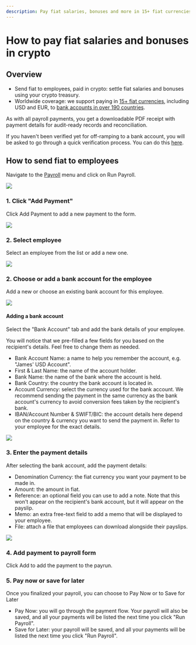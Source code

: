 ```yaml
---
description: Pay fiat salaries, bonuses and more in 15+ fiat currencies to 190+ countries
---
```


# How to pay fiat salaries and bonuses in crypto

## Overview <a href="#h_4bc84f7b57" id="h_4bc84f7b57"></a>

* Send fiat to employees, paid in crypto: settle fiat salaries and bonuses using your crypto treasury.
* Worldwide coverage: we support paying in [15+ fiat currencies](https://help.request.finance/en/articles/8607154-supported-currencies-and-payment-routes-for-off-ramping#h_8343b1c5f3), including USD and EUR, to [bank accounts in over 190 countries](https://help.request.finance/en/articles/8622148-which-countries-are-supported).

As with all payroll payments, you get a downloadable PDF receipt with payment details for audit-ready records and reconciliation.

If you haven't been verified yet for off-ramping to a bank account, you will be asked to go through a quick verification process. You can do this [here](https://app.request.finance/pay/crypto-to-fiat).

## How to send fiat to employees <a href="#h_2a08888001" id="h_2a08888001"></a>

Navigate to the [Payroll](https://app.request.finance/salaries) menu and click on Run Payroll.

[![](https://downloads.intercomcdn.com/i/o/1019169301/202b28ade8da94e2006d93c2/image.png?expires=1751479200\&signature=484467894e72a8225e07d1aabcaf9550831bfefda194db67e55b698df99c056f\&req=dSAmH8h4lIJfWPMW3nq%2Bge4afZJJxEn4CrsdXHAO4NBc7SbCqge9UhWtwQuy%0AH3lu1KMGXnolUKe9V9g5M0SLl5Y%3D%0A)](https://downloads.intercomcdn.com/i/o/1019169301/202b28ade8da94e2006d93c2/image.png?expires=1751479200\&signature=484467894e72a8225e07d1aabcaf9550831bfefda194db67e55b698df99c056f\&req=dSAmH8h4lIJfWPMW3nq%2Bge4afZJJxEn4CrsdXHAO4NBc7SbCqge9UhWtwQuy%0AH3lu1KMGXnolUKe9V9g5M0SLl5Y%3D%0A)

### 1. Click "Add Payment" <a href="#h_c91ed988ae" id="h_c91ed988ae"></a>

Click Add Payment to add a new payment to the form.

[![](https://downloads.intercomcdn.com/i/o/1040168793/06c476367a718f8c74391308/Payroll+Run.png?expires=1751479200\&signature=29283885f33fd9ae5d20a780a8af42c1eb032f552708c9f295287e0e347382f4\&req=dSAjFsh4lYZWWvMW3nq%2BgVznyHGDvnhxWKap16wYPti7sQbdfvLlRDv2%2FxwE%0ARC9VyceqBZKbRUmdgm3k0BD2nGY%3D%0A)](https://downloads.intercomcdn.com/i/o/1040168793/06c476367a718f8c74391308/Payroll+Run.png?expires=1751479200\&signature=29283885f33fd9ae5d20a780a8af42c1eb032f552708c9f295287e0e347382f4\&req=dSAjFsh4lYZWWvMW3nq%2BgVznyHGDvnhxWKap16wYPti7sQbdfvLlRDv2%2FxwE%0ARC9VyceqBZKbRUmdgm3k0BD2nGY%3D%0A)

### 2. Select employee <a href="#h_7a1a5ec72f" id="h_7a1a5ec72f"></a>

Select an employee from the list or add a new one.

[![](https://downloads.intercomcdn.com/i/o/1019193984/bfd127d8f5f7f7eb9623fc64/image.png?expires=1751479200\&signature=9545375bc00a13cee09f26e99da902b31fb850282e4f1bde6fa83930fff53549\&req=dSAmH8h3nohXXfMW3nq%2BgR1kztfP8pOa1f65DKYLLuKVAs09kcoULZkt5TSy%0AhO%2BssY%2BjYU%2FoUxj5pJF%2BZ5%2BuXO4%3D%0A)](https://downloads.intercomcdn.com/i/o/1019193984/bfd127d8f5f7f7eb9623fc64/image.png?expires=1751479200\&signature=9545375bc00a13cee09f26e99da902b31fb850282e4f1bde6fa83930fff53549\&req=dSAmH8h3nohXXfMW3nq%2BgR1kztfP8pOa1f65DKYLLuKVAs09kcoULZkt5TSy%0AhO%2BssY%2BjYU%2FoUxj5pJF%2BZ5%2BuXO4%3D%0A)

### 2. Choose or add a bank account for the employee <a href="#h_85e48349d7" id="h_85e48349d7"></a>

Add a new or choose an existing bank account for this employee.

[![](https://downloads.intercomcdn.com/i/o/1019194377/236db7ab6d00769ea328f0d2/image.png?expires=1751479200\&signature=6c3309f16fba14d64e63efd01ebb75d23c4eceae2167478704c09644e4d01287\&req=dSAmH8h3mYJYXvMW3nq%2BgTW1iv0Jv%2BPkPwFC%2BwHiMjav4HhZAJXDyu6hBK1d%0AdX5az2UueABgw23%2B1rtwZ9E8v%2Fg%3D%0A)](https://downloads.intercomcdn.com/i/o/1019194377/236db7ab6d00769ea328f0d2/image.png?expires=1751479200\&signature=6c3309f16fba14d64e63efd01ebb75d23c4eceae2167478704c09644e4d01287\&req=dSAmH8h3mYJYXvMW3nq%2BgTW1iv0Jv%2BPkPwFC%2BwHiMjav4HhZAJXDyu6hBK1d%0AdX5az2UueABgw23%2B1rtwZ9E8v%2Fg%3D%0A)

#### Adding a bank account <a href="#h_c71b827718" id="h_c71b827718"></a>

Select the "Bank Account" tab and add the bank details of your employee.

You will notice that we pre-filled a few fields for you based on the recipient's details. Feel free to change them as needed.

* Bank Account Name: a name to help you remember the account, e.g. "James' USD Account".
* First & Last Name: the name of the account holder.
* Bank Name: the name of the bank where the account is held.
* Bank Country: the country the bank account is located in.
* Account Currency: select the currency used for the bank account. We recommend sending the payment in the same currency as the bank account's currency to avoid conversion fees taken by the recipient's bank.
* IBAN/Account Number & SWIFT/BIC: the account details here depend on the country & currency you want to send the payment in. Refer to your employee for the exact details.

[![](https://downloads.intercomcdn.com/i/o/1019194990/5c030d5e534091b881ae6cd0/image.png?expires=1751479200\&signature=ea395c414697677d733902749c05efa99f4b3d508a422576fa26ba3c2171fec7\&req=dSAmH8h3mYhWWfMW3nq%2BgQ8xTYlAq51%2Ft6TR4mk9x0uA7GGukaIOxvhpPTZ3%0A7J5A7tJjjoNUe43MVGyYk%2FH5GUM%3D%0A)](https://downloads.intercomcdn.com/i/o/1019194990/5c030d5e534091b881ae6cd0/image.png?expires=1751479200\&signature=ea395c414697677d733902749c05efa99f4b3d508a422576fa26ba3c2171fec7\&req=dSAmH8h3mYhWWfMW3nq%2BgQ8xTYlAq51%2Ft6TR4mk9x0uA7GGukaIOxvhpPTZ3%0A7J5A7tJjjoNUe43MVGyYk%2FH5GUM%3D%0A)

### 3. Enter the payment details <a href="#h_2f493a55d4" id="h_2f493a55d4"></a>

After selecting the bank account, add the payment details:

* Denomination Currency: the fiat currency you want your payment to be made in.
* Amount: the amount in fiat.
* Reference: an optional field you can use to add a note. Note that this won't appear on the recipient's bank account, but it will appear on the payslip.
* Memo: an extra free-text field to add a memo that will be displayed to your employee.
* File: attach a file that employees can download alongside their payslips.

[![](https://downloads.intercomcdn.com/i/o/1019196606/c8d5b77703abde60d6597ab0/image.png?expires=1751479200\&signature=7184b8cf3b6d71eee9032cf7e682a02d53c11ed32736c759b35bdc5f364118ce\&req=dSAmH8h3m4dfX%2FMW3nq%2BgTd0vIloik5jDey5PNKZ%2FdwyIehTDuhZZkyETp07%0AFRfjfj1oSruP6zXAaKb6lsIrcLs%3D%0A)](https://downloads.intercomcdn.com/i/o/1019196606/c8d5b77703abde60d6597ab0/image.png?expires=1751479200\&signature=7184b8cf3b6d71eee9032cf7e682a02d53c11ed32736c759b35bdc5f364118ce\&req=dSAmH8h3m4dfX%2FMW3nq%2BgTd0vIloik5jDey5PNKZ%2FdwyIehTDuhZZkyETp07%0AFRfjfj1oSruP6zXAaKb6lsIrcLs%3D%0A)

### 4. Add payment to payroll form <a href="#h_7807c3d551" id="h_7807c3d551"></a>

Click Add to add the payment to the payrun.

### 5. Pay now or save for later <a href="#h_16068aa00a" id="h_16068aa00a"></a>

Once you finalized your payroll, you can choose to Pay Now or to Save for Later

* Pay Now: you will go through the payment flow. Your payroll will also be saved, and all your payments will be listed the next time you click "Run Payroll".
* Save for Later: your payroll will be saved, and all your payments will be listed the next time you click "Run Payroll".
